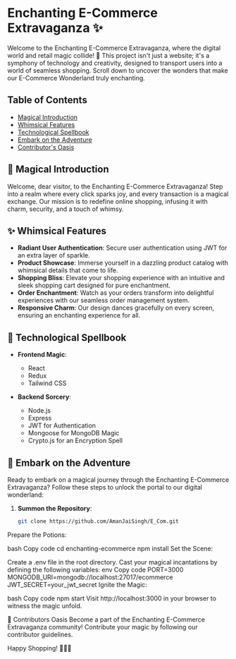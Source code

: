 # Enchanting E-Commerce Extravaganza ✨

Welcome to the Enchanting E-Commerce Extravaganza, where the digital world and retail magic collide! 🌟 This project isn't just a website; it's a symphony of technology and creativity, designed to transport users into a world of seamless shopping. Scroll down to uncover the wonders that make our E-Commerce Wonderland truly enchanting.

## Table of Contents

- [Magical Introduction](#magical-introduction)
- [Whimsical Features](#whimsical-features)
- [Technological Spellbook](#technological-spellbook)
- [Embark on the Adventure](#embark-on-the-adventure)
- [Contributor's Oasis](#contributors-oasis)

## 🌈 Magical Introduction

Welcome, dear visitor, to the Enchanting E-Commerce Extravaganza! Step into a realm where every click sparks joy, and every transaction is a magical exchange. Our mission is to redefine online shopping, infusing it with charm, security, and a touch of whimsy.

## ✨ Whimsical Features

- **Radiant User Authentication**: Secure user authentication using JWT for an extra layer of sparkle.
- **Product Showcase**: Immerse yourself in a dazzling product catalog with whimsical details that come to life.
- **Shopping Bliss**: Elevate your shopping experience with an intuitive and sleek shopping cart designed for pure enchantment.
- **Order Enchantment**: Watch as your orders transform into delightful experiences with our seamless order management system.
- **Responsive Charm**: Our design dances gracefully on every screen, ensuring an enchanting experience for all.

## 🚀 Technological Spellbook

- **Frontend Magic**:
  - React
  - Redux
  - Tailwind CSS

- **Backend Sorcery**:
  - Node.js
  - Express
  - JWT for Authentication
  - Mongoose for MongoDB Magic
  - Crypto.js for an Encryption Spell

## 🌟 Embark on the Adventure

Ready to embark on a magical journey through the Enchanting E-Commerce Extravaganza? Follow these steps to unlock the portal to our digital wonderland:

1. **Summon the Repository**:
   ```bash
   git clone https://github.com/AmanJaiSingh/E_Com.git
Prepare the Potions:

bash
Copy code
cd enchanting-ecommerce
npm install
Set the Scene:

Create a .env file in the root directory.
Cast your magical incantations by defining the following variables:
env
Copy code
PORT=3000
MONGODB_URI=mongodb://localhost:27017/ecommerce
JWT_SECRET=your_jwt_secret
Ignite the Magic:

bash
Copy code
npm start
Visit http://localhost:3000 in your browser to witness the magic unfold.

🌈 Contributors Oasis
Become a part of the Enchanting E-Commerce Extravaganza community! Contribute your magic by following our contributor guidelines.




Happy Shopping! 🌟🛒✨
